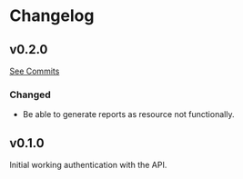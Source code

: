 # Changelog

## v0.2.0
[See Commits](https://github.com/Zierhut-IT/spotify-ads-php-client/compare/v0.1.0...v0.2.0)

### Changed
- Be able to generate reports as resource not functionally.

## v0.1.0
Initial working authentication with the API.